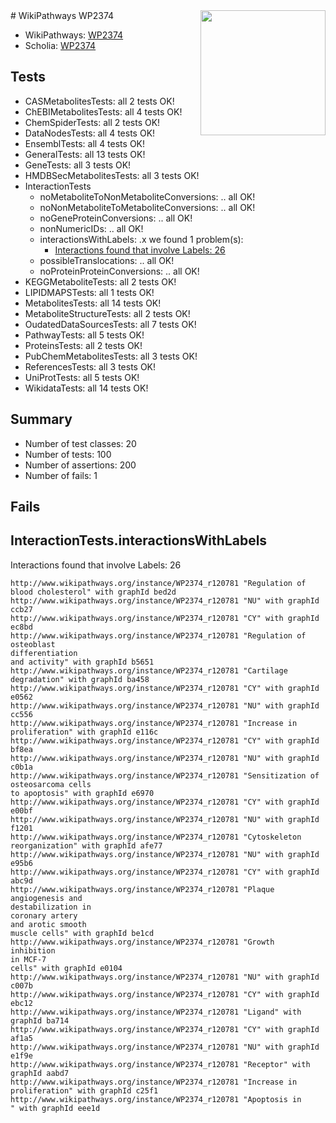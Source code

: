 <img style="float: right; width: 200px" src="https://upload.wikimedia.org/wikipedia/commons/thumb/8/83/Wplogo_with_text_500.png/640px-Wplogo_with_text_500.png" />
# WikiPathways WP2374

* WikiPathways: [WP2374](https://identifiers.org/wikipathways:WP2374)
* Scholia: [WP2374](https://scholia.toolforge.org/wikipathways/WP2374)
## Tests
* CASMetabolitesTests: all 2 tests OK!
* ChEBIMetabolitesTests: all 4 tests OK!
* ChemSpiderTests: all 2 tests OK!
* DataNodesTests: all 4 tests OK!
* EnsemblTests: all 4 tests OK!
* GeneralTests: all 13 tests OK!
* GeneTests: all 3 tests OK!
* HMDBSecMetabolitesTests: all 3 tests OK!
* InteractionTests
    * noMetaboliteToNonMetaboliteConversions: .. all OK!
    * noNonMetaboliteToMetaboliteConversions: .. all OK!
    * noGeneProteinConversions: .. all OK!
    * nonNumericIDs: .. all OK!
    * interactionsWithLabels: .x we found 1 problem(s):
        * [Interactions found that involve Labels: 26](#fe97a8dd)
    * possibleTranslocations: .. all OK!
    * noProteinProteinConversions: .. all OK!
* KEGGMetaboliteTests: all 2 tests OK!
* LIPIDMAPSTests: all 1 tests OK!
* MetabolitesTests: all 14 tests OK!
* MetaboliteStructureTests: all 2 tests OK!
* OudatedDataSourcesTests: all 7 tests OK!
* PathwayTests: all 5 tests OK!
* ProteinsTests: all 2 tests OK!
* PubChemMetabolitesTests: all 3 tests OK!
* ReferencesTests: all 3 tests OK!
* UniProtTests: all 5 tests OK!
* WikidataTests: all 14 tests OK!


## Summary

* Number of test classes: 20
* Number of tests: 100
* Number of assertions: 200
* Number of fails: 1

## Fails

<a name="fe97a8dd" />

## InteractionTests.interactionsWithLabels

Interactions found that involve Labels: 26
```
http://www.wikipathways.org/instance/WP2374_r120781 "Regulation of
blood cholesterol" with graphId bed2d
http://www.wikipathways.org/instance/WP2374_r120781 "NU" with graphId ccb27
http://www.wikipathways.org/instance/WP2374_r120781 "CY" with graphId ec8bd
http://www.wikipathways.org/instance/WP2374_r120781 "Regulation of 
osteoblast
differentiation
and activity" with graphId b5651
http://www.wikipathways.org/instance/WP2374_r120781 "Cartilage
degradation" with graphId ba458
http://www.wikipathways.org/instance/WP2374_r120781 "CY" with graphId e0562
http://www.wikipathways.org/instance/WP2374_r120781 "NU" with graphId cc556
http://www.wikipathways.org/instance/WP2374_r120781 "Increase in 
proliferation" with graphId e116c
http://www.wikipathways.org/instance/WP2374_r120781 "CY" with graphId bf8ea
http://www.wikipathways.org/instance/WP2374_r120781 "NU" with graphId c0b1a
http://www.wikipathways.org/instance/WP2374_r120781 "Sensitization of 
osteosarcoma cells
to apoptosis" with graphId e6970
http://www.wikipathways.org/instance/WP2374_r120781 "CY" with graphId e00bf
http://www.wikipathways.org/instance/WP2374_r120781 "NU" with graphId f1201
http://www.wikipathways.org/instance/WP2374_r120781 "Cytoskeleton
reorganization" with graphId afe77
http://www.wikipathways.org/instance/WP2374_r120781 "NU" with graphId e95b6
http://www.wikipathways.org/instance/WP2374_r120781 "CY" with graphId abc9d
http://www.wikipathways.org/instance/WP2374_r120781 "Plaque
angiogenesis and 
destabilization in
coronary artery
and arotic smooth
muscle cells" with graphId be1cd
http://www.wikipathways.org/instance/WP2374_r120781 "Growth
inhibition
in MCF-7
cells" with graphId e0104
http://www.wikipathways.org/instance/WP2374_r120781 "NU" with graphId c007b
http://www.wikipathways.org/instance/WP2374_r120781 "CY" with graphId ebc12
http://www.wikipathways.org/instance/WP2374_r120781 "Ligand" with graphId ba714
http://www.wikipathways.org/instance/WP2374_r120781 "CY" with graphId af1a5
http://www.wikipathways.org/instance/WP2374_r120781 "NU" with graphId e1f9e
http://www.wikipathways.org/instance/WP2374_r120781 "Receptor" with graphId aabd7
http://www.wikipathways.org/instance/WP2374_r120781 "Increase in 
proliferation" with graphId c25f1
http://www.wikipathways.org/instance/WP2374_r120781 "Apoptosis in 
" with graphId eee1d
```

